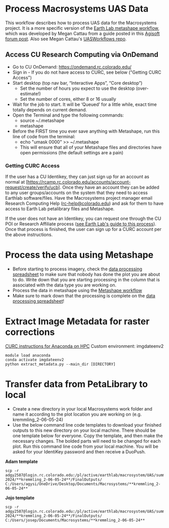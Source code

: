 # Process Macrosystems UAS Data

This workflow describes how to process UAS data for the Macrosystems project. It is a more specific version of the [Earth Lab metashape workflow](https://github.com/earthlab/el-drones/blob/master/docs/03_post-mission_agisoft_metashape_workflow.md), which was developed by Megan Cattau from a guide posted in this [Agisoft forum post](https://www.agisoft.com/forum/index.php?topic=7851.0). Also see Megan Cattau's [UASWorkflows repo](https://github.com/mcattau/UASWorkflows).

## Access CU Research Computing via OnDemand
* Go to CU OnDemand: https://ondemand.rc.colorado.edu/
* Sign in - If you do not have access to CURC, see below ("Getting CURC Access")
* Start desktop (top nav bar, “Interactive Apps”, “Core desktop”)
  * Set the number of hours you expect to use the desktop (over-estimate!)
  * Set the number of cores, either 8 or 16 usually
* Wait for the job to start. It will be ‘Queued’ for a little while, exact time totally depends on current demand.
* Open the Terminal and type the following commands:
  * source ~/.metashape
  * metashape
* Before the FIRST time you ever save anything with Metashape, run this line of code from the terminal:
  * echo "umask 0000" >> ~/.metashape
  * This will ensure that all of your Metashape files and directories have open permissions (the default settings are a pain)

### Getting CURC Access
If the user has a CU Identikey, they can just sign up for an account as normal at [https://rcamp.rc.colorado.edu/accounts/account-request/create/verify/ucb]. Once they have an account they can be added to any user groups/accounts on the system that they need to access Earthlab software/files. Have the Macrosystems project manager email Research Computing Help (rc-help@colorado.edu) and ask for them to have access to Earth Lab petalibrary files and Metashape.
 
If the user does not have an Identikey, you can request one through the CU POI or Research Affiliate process ([see Earth Lab's guide to this process](https://github.com/earthlab/earth-lab-operations/wiki/CU-Research-Affiliates-&-Persons-of-Interest-(POIs))). Once that process is finished, the user can sign up for a CURC account per the above instructions.


# Process the data using Metashape
* Before starting to process imagery, check the [data processing spreadsheet](https://docs.google.com/spreadsheets/d/1HtjINMxrU8guyTSxz_OdsRKZ9KZ4zYN_TVUaIBOXzow/edit#gid=795891802) to make sure that nobody has done the plot you are about to do. Write down that you are starting processing in the column that is associated with the data type you are working on.
* Process the data in metashape using the [Metashape workflow](https://github.com/earthlab/macrosystems_fieldwork_hub/blob/main/metashape_workflow.md)
* Make sure to mark down that the processing is complete on the [data processing spreadsheet](https://docs.google.com/spreadsheets/d/1HtjINMxrU8guyTSxz_OdsRKZ9KZ4zYN_TVUaIBOXzow/edit#gid=795891802)!

# Extract Image Metadata for raster corrections

[CURC instructions for Anaconda on HPC](https://curc.readthedocs.io/en/latest/software/python.html)
Custom environment: imgdateenv2

```
module load anaconda
conda activate imgdateenv2
python extract_metadata.py --main_dir [DIRECTORY]
```

# Transfer data from PetaLibrary to local
* Create a new directory in your local Macrosystems work folder and name it according to the plot location you are working on (e.g. kremmling_2-06-05-24)
* Use the below command line code templates to download your finished outputs to this new directory on your local machine. There should be one template below for everyone. Copy the template, and then make the necessary changes. The bolded parts will need to be changed for each plot. Run this command line code from your local machine. You will be asked for your IdentiKey password and then receive a DuoPush.

**Adam template**
```
scp -r adgy2587@login.rc.colorado.edu:/pl/active/earthlab/macrosystem/UAS/summer-2024/**kremmling_2-06-05-24**/FinalOutputs/ C:/Users/agysi/OneDrive/Desktop/Documents/Macrosystems/**kremmling_2-06-05-24**
```
**Jojo template**
```
scp -r adgy2587@login.rc.colorado.edu:/pl/active/earthlab/macrosystem/UAS/summer-2024/**kremmling_2-06-05-24**/FinalOutputs/ C:/Users/josep/Documents/Macrosystems/**kremmling_2-06-05-24**
```
